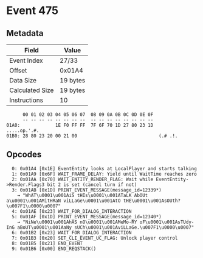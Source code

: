 # Event 475

## Metadata

| Field           | Value    |
|-----------------|----------|
| Event Index     | 27/33    |
| Offset          | 0x01A4   |
| Data Size       | 19 bytes |
| Calculated Size | 19 bytes |
| Instructions    | 10       |

```
      00 01 02 03 04 05 06 07  08 09 0A 0B 0C 0D 0E 0F
      -- -- -- -- -- -- -- --  -- -- -- -- -- -- -- --
01A0:             1E F0 FF FF  7F 6F 70 1D 27 80 23 1D      .....op.'.#.
01B0: 28 80 23 20 00 21 00                              (.# .!.         
```

## Opcodes

```
  0: 0x01A4 [0x1E] EventEntity looks at LocalPlayer and starts talking
  1: 0x01A9 [0x6F] WAIT_FRAME_DELAY: Yield until WaitTime reaches zero
  2: 0x01AA [0x70] WAIT_ENTITY_RENDER_FLAG: Wait while EventEntity->Render.Flags3 bit 2 is set (cancel turn if not)
  3: 0x01AB [0x1D] PRINT_EVENT_MESSAGE(message_id=12339*)
    → "WhAT\u0001\u001AiS tHIs\u0001\u001ATaLK AbOUt a\u0001\u001AMitHRaN viLLaGe\u0001\u001AtO tHE\u0001\u001AsOUth?\u007F1\u0000\u0007"
  4: 0x01AE [0x23] WAIT_FOR_DIALOG_INTERACTION
  5: 0x01AF [0x1D] PRINT_EVENT_MESSAGE(message_id=12340*)
    → "NiNe\u0001\u001AhAS nO\u0001\u001AMeMo-RY oF\u0001\u001AsTUdy-InG aBoUT\u0001\u001AaNy sUCh\u0001\u001AviLLaGe.\u007F1\u0000\u0007"
  6: 0x01B2 [0x23] WAIT_FOR_DIALOG_INTERACTION
  7: 0x01B3 [0x20] SET_CLI_EVENT_UC_FLAG: Unlock player control
  8: 0x01B5 [0x21] END_EVENT
  9: 0x01B6 [0x00] END_REQSTACK()
```
